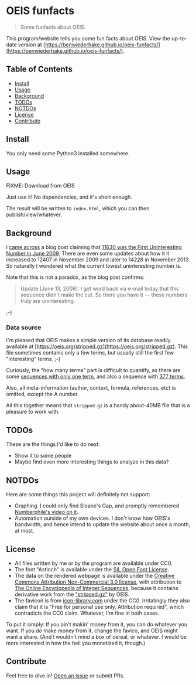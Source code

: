# OEIS funfacts

> Some funfacts about OEIS.

This program/website tells you some fun facts about OEIS.
View the up-to-date version at [https://benwiederhake.github.io/oeis-funfacts/](https://benwiederhake.github.io/oeis-funfacts/).

## Table of Contents

- [Install](#install)
- [Usage](#usage)
- [Background](#background)
- [TODOs](#todos)
- [NOTDOs](#notdos)
- [License](#license)
- [Contribute](#contribute)

## Install

You only need some Python3 installed somewhere.

## Usage

FIXME: Download from OEIS

Just use it! No dependencies, and it's short enough.

The result will be written to `index.html`, which you can then publish/view/whatever.

## Background

I [came
across](https://www.reddit.com/r/AskReddit/comments/hg1uax/what_is_your_favorite_paradox/fw1m948/)
a blog post claiming that
[11630 was the First Uninteresting Number in June 2009](http://www.njohnston.ca/2009/06/11630-is-the-first-uninteresting-number/).
There are even some updates about how it it increased to 12407 in November 2009 and later to 14228 in November 2013.
So naturally I wondered what the current lowest uninteresting number is.

Note that this is not a paradox, as the blog post confirms:

> Update \[June 13, 2009\]: I got word back via e-mail today that this sequence didn't make the cut. So there you have it — these numbers truly are uninteresting.

;-)

### Data source

I'm pleased that OEIS makes a simple version of its database readily available at [https://oeis.org/stripped.gz](https://oeis.org/stripped.gz).
This file sometimes contains only a few terms, but usually still the first few "interesting" terms. ;-)

Curiously, the "how many terms" part is difficult to quantify, as there are some [sequences with only one term](https://oeis.org/A058445),
and also a sequence with [377 terms](https://oeis.org/A266330).

Also, all meta-information (author, context, formula, references, etc) is omitted, except the A number.

All this together means that `stripped.gz` is a handy about-40MB file that is a pleasure to work with.

## TODOs

These are the things I'd like to do next:
* Show it to some people
* Maybe find even more interesting things to analyze in this data?

## NOTDOs

Here are some things this project will definitely not support:
* Graphing. I could only find Sloane's Gap, and promptly remembered [Numberphile's video on it](https://www.youtube.com/watch?v=_YysNM2JoFo).
* Automation outside of my own devices. I don't know how OEIS's bandwidth, and hence intend to update the website about once a month, at most.

## License

- All files written by me or by the program are available under CC0.
- The font "Astloch" is available under the [SIL Open Font License](https://www.1001fonts.com/astloch-font.html#license).
- The data on the rendered webpage is available under the [Creative Commons Attribution Non-Commercial 3.0 license](http://creativecommons.org/licenses/by-nc/3.0/), with attribution to [The Online Encyclopedia of Integer Sequences](https://oeis.org/), because it contains derivative work from the ["stripped.gz"](https://oeis.org/stripped.gz) by OEIS.
- The favicon is from [icon-library.com](http://icon-library.com/icon/bored-icon-4.html) under the CC0. Irritatingly they also claim that it is "Free for personal use only, Attribution required", which contradicts the CC0 claim. Whatever, I'm fine in both cases.

To put it simply: If you ain't makin' money from it, you can do whatever you want. If you *do* make
money from it, change the favico, and OEIS might want a share. (And I wouldn't mind a box of cereal, or whatever.
I would be more interested in how the hell you monetized it, though.)

## Contribute

Feel free to dive in! [Open an issue](https://github.com/BenWiederhake/oeis-funfacts/issues/new) or submit PRs.
